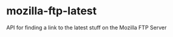 mozilla-ftp-latest
==================

API for finding a link to the latest stuff on the Mozilla FTP Server
